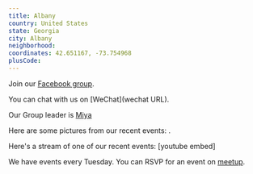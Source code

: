 ```yaml
---
title: Albany
country: United States
state: Georgia
city: Albany
neighborhood: 
coordinates: 42.651167, -73.754968
plusCode:
---
```

Join our [Facebook group](https://www.facebook.com/groups/1672818199656454).

You can chat with us on [WeChat](wechat URL).

Our Group leader is [Miya](freecodecamp.org/miya)

Here are some pictures from our recent events:
![]().

Here's a stream of one of our recent events:
[youtube embed]

We have events every Tuesday. You can RSVP for an event on [meetup](meetupurl).

